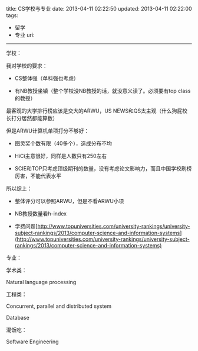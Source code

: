 title: CS学校与专业
date: 2013-04-11 02:22:50
updated: 2013-04-11 02:22:00
tags: 
 - 留学
 - 专业
uri: 
---

学校：

我对学校的要求：

*   CS整体强（单科强也考虑）

*   有NB教授坐镇（整个学校没NB教授的话，就没意义读了。必须要有top class的教授）

最客观的大学排行榜应该是交大的ARWU，US NEWS和QS太主观（什么狗屁校长打分居然都能算数）

但是ARWU计算机单项打分不够好：

*   图灵奖个数有限（40多个），造成分布不均

*   HiCi主意很好，同样是人数只有250左右

*   SCIE和TOP只考虑顶级期刊的数量，没有考虑论文影响力，而且中国学校刷榜厉害，不能代表水平

所以综上：

*   整体评分可以参照ARWU，但是不看ARWU小项

*   NB教授数量看h-index

*   学费问题[http://www.topuniversities.com/university-rankings/university-subject-rankings/2013/computer-science-and-information-systems](http://www.topuniversities.com/university-rankings/university-subject-rankings/2013/computer-science-and-information-systems)

专业：

学术类：

Natural language processing

工程类：

Concurrent, parallel and distributed system

Database

混饭吃：

Software Engineering